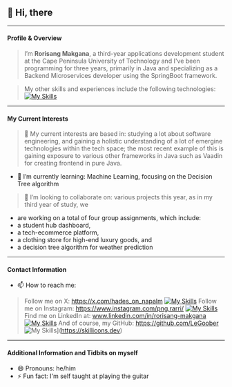 ## 👋 Hi, there
____
#### Profile & Overview
> I’m __Rorisang Makgana__, a third-year applications development student at the Cape Peninsula University of Technology and I've been programming for three years, primarily in Java and specializing as a Backend Microservices developer using the SpringBoot framework. 

>My other skills and experiences include the following technologies:[![My Skills](https://skillicons.dev/icons?i=js,html,css,java,figma,flask,nodejs,react&theme=dark&perline=3)](https://skillicons.dev)
____
#### My Current Interests 
>👀 My current interests are based in: studying a lot about software engineering, and gaining a holistic understanding of a lot of emergine technologies within the tech space; the most recent example of this is gaining exposure to various other frameworks in Java such as Vaadin for creating frontend in pure Java.
- 🌱 I’m currently learning: Machine Learning, focusing on the Decision Tree algorithm
> 💞️ I’m looking to collaborate on: various projects this year, as in my third year of study, we
- are working on a total of four group assignments, which include:
- a student hub dashboard,
- a tech-ecommerce platform,
- a clothing store for high-end luxury goods, and
- a decision tree algorithm for weather prediction
____
#### Contact Information
- 📫 How to reach me:
>Follow me on X: https://x.com/hades_on_napalm [![My Skills](https://skillicons.dev/icons?i=twitter&theme=dark)](https://skillicons.dev)
>Follow me on Instagram: https://www.instagram.com/png.rarri/ [![My Skills](https://skillicons.dev/icons?i=instagram&theme=dark)](https://skillicons.dev)
>Find me on LinkedIn at: www.linkedin.com/in/rorisang-makgana [![My Skills](https://skillicons.dev/icons?i=linkedin&theme=dark)](https://skillicons.dev)
>And of course, my GitHub: https://github.com/LeGoober ![My Skills](https://skillicons.dev/icons?i=github&theme=dark)](https://skillicons.dev)
____
#### Additional Information and Tidbits on myself
- 😄 Pronouns: he/him
- ⚡ Fun fact: I'm self taught at playing the guitar

<!---
LeGoober/LeGoober is a ✨ special ✨ repository because its `README.md` (this file) appears on your GitHub profile.
You can click the Preview link to take a look at your changes.
--->
